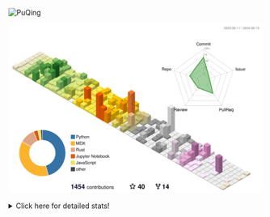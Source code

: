 ![PuQing](https://user-images.githubusercontent.com/27223114/171565019-9a56fae6-b08b-421f-99db-7e830da42371.png)

![](./profile-3d-contrib/profile-season-animate.svg)

<details>
<summary>Click here for detailed stats!</summary>

<!--START_SECTION:waka-->
![Lines of code](https://img.shields.io/badge/From%20Hello%20World%20I%27ve%20Written-1.4%20million%20lines%20of%20code-blue)

**🐱 My GitHub Data** 

> 📦 395.7 kB Used in GitHub's Storage 
 > 
> 🏆 378 Contributions in the Year 2024
 > 
> 🚫 Not Opted to Hire
 > 
> 📜 46 Public Repositories 
 > 
> 🔑 29 Private Repositories 
 > 
**I'm an Early 🐤** 

```text
🌞 Morning                606 commits         ██░░░░░░░░░░░░░░░░░░░░░░░   07.90 % 
🌆 Daytime                3628 commits        ████████████░░░░░░░░░░░░░   47.31 % 
🌃 Evening                1514 commits        █████░░░░░░░░░░░░░░░░░░░░   19.74 % 
🌙 Night                  1920 commits        ██████░░░░░░░░░░░░░░░░░░░   25.04 % 
```


📊 **This Week I Spent My Time On** 

```text
💬 Programming Languages: 
Browsing                 9 hrs 30 mins       ██████████░░░░░░░░░░░░░░░   39.69 % 
CLI                      3 hrs 31 mins       ████░░░░░░░░░░░░░░░░░░░░░   14.70 % 
Searching                3 hrs 19 mins       ███░░░░░░░░░░░░░░░░░░░░░░   13.90 % 
GitHubing                2 hrs 24 mins       ███░░░░░░░░░░░░░░░░░░░░░░   10.07 % 
Python                   1 hr 30 mins        ██░░░░░░░░░░░░░░░░░░░░░░░   06.31 % 

🔥 Editors: 
Chrome                   16 hrs 31 mins      █████████████████░░░░░░░░   69.07 % 
fish                     3 hrs 31 mins       ████░░░░░░░░░░░░░░░░░░░░░   14.70 % 
VS Code                  2 hrs 29 mins       ███░░░░░░░░░░░░░░░░░░░░░░   10.42 % 
Obsidian                 1 hr 23 mins        █░░░░░░░░░░░░░░░░░░░░░░░░   05.82 % 

💻 Operating System: 
Mac                      21 hrs 29 mins      ██████████████████████░░░   89.76 % 
Linux                    1 hr 38 mins        ██░░░░░░░░░░░░░░░░░░░░░░░   06.87 % 
WSL                      48 mins             █░░░░░░░░░░░░░░░░░░░░░░░░   03.37 % 
```


<!--END_SECTION:waka-->
</details>
